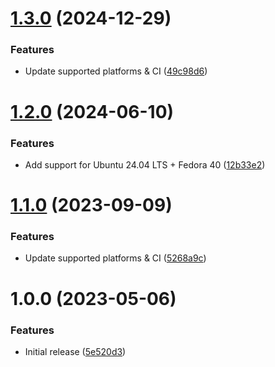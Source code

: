 # [1.3.0](https://github.com/de-it-krachten/ansible-role-lens/compare/v1.2.0...v1.3.0) (2024-12-29)


### Features

* Update supported platforms & CI ([49c98d6](https://github.com/de-it-krachten/ansible-role-lens/commit/49c98d6a42fdd9f95127ff68c069ec0d9e367357))

# [1.2.0](https://github.com/de-it-krachten/ansible-role-lens/compare/v1.1.0...v1.2.0) (2024-06-10)


### Features

* Add support for Ubuntu 24.04 LTS + Fedora 40 ([12b33e2](https://github.com/de-it-krachten/ansible-role-lens/commit/12b33e2ac1b3fe3cf5c5095344253c3c805d6f9e))

# [1.1.0](https://github.com/de-it-krachten/ansible-role-lens/compare/v1.0.0...v1.1.0) (2023-09-09)


### Features

* Update supported platforms & CI ([5268a9c](https://github.com/de-it-krachten/ansible-role-lens/commit/5268a9ca0e79b5c9f4b30f453f300956bd491758))

# 1.0.0 (2023-05-06)


### Features

* Initial release ([5e520d3](https://github.com/de-it-krachten/ansible-role-lens/commit/5e520d3c8ac035ee5692dacccfaea073c5c45158))
